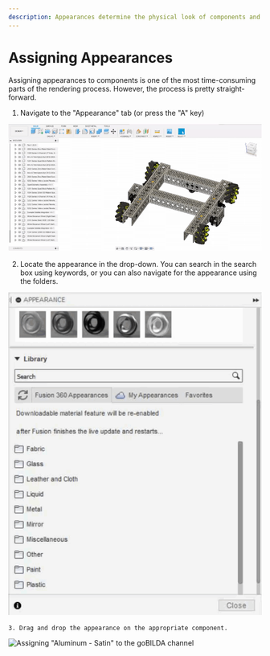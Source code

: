 ```yaml
---
description: Appearances determine the physical look of components and bodies.
---
```


# Assigning Appearances

Assigning appearances to components is one of the most time-consuming parts of the rendering process. However, the process is pretty straight-forward.

1. Navigate to the "Appearance" tab \(or press the "A" key\)

![Navigating to the &quot;Appearance&quot; tab](../.gitbook/assets/pls.gif)

   2. Locate the appearance in the drop-down. You can search in the search box using keywords, or you can also navigate for the appearance using the folders. 

![Make sure you are in the &quot;Fusion 360 Appearances&quot; tab. Otherwise, you may not see them!](../.gitbook/assets/0ebe7295a67f20646c5dbb739d8f229c.gif)

    3. Drag and drop the appearance on the appropriate component. 

![Assigning &quot;Aluminum - Satin&quot; to the goBILDA channel](../.gitbook/assets/b56c0daa959c616bfb8c65d1c891c1ed-1-.gif)



